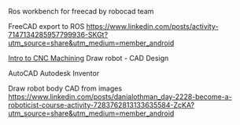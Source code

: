 
Ros workbench for freecad by robocad team

FreeCAD export to ROS
https://www.linkedin.com/posts/activity-7147134285957799936-SKGt?utm_source=share&utm_medium=member_android

[Intro to CNC Machining](https://lcamtuf.coredump.cx/gcnc/)
Draw robot - CAD Design

AutoCAD
Autodesk Inventor

Draw robot body CAD from images
https://www.linkedin.com/posts/danialothman_day-2228-become-a-roboticist-course-activity-7283762813133635584-ZcKA?utm_source=share&utm_medium=member_android
